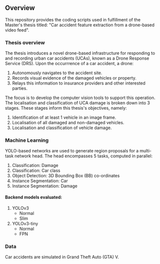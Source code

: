 ## Overview

This repository provides the coding scripts used in fulfillment of the Master's thesis titled: "Car accident feature extraction from a drone-based video feed". 

### Thesis overview 

The thesis introduces a novel drone-based infrastructure for responding to and recording urban car accidents (UCAs), known as a Drone Response Service (DRS). Upon the occurrrence of a car accident, a drone:

1. Autonomously navigates to the accident site.
2. Records visual evidence of the damaged vehicles or property.
3. Relays this information to insurance providers and other interested parties.   

The focus is to develop the computer vision tools to support this operation. The localisation and classification of UCA damage is broken down into 3 stages. These stages inform this thesis's objectives, namely:

1. Identification of at least 1 vehicle in an image frame.
2. Localisation of all damaged and non-damaged vehicles.  
3. Localisation and classification of vehicle damage.  

### Machine Learning

YOLO-based networks are used to generate region proposals for a multi-task network head. The head encompasses 5 tasks, computed in parallel: 

1. Classification: Damage 
2. Classification: Car class
3. Object Detection: 3D Bounding Box (BB) co-ordinates
4. Instance Segmentation: Car
5. Instance Segmentation: Damage

#### Backend models evaluated:

1. YOLOv3
    - Normal
    - Slim
2. YOLOv3-tiny
    - Normal
    - FPN

### Data

Car accidents are simulated in Grand Theft Auto (GTA) V.   

